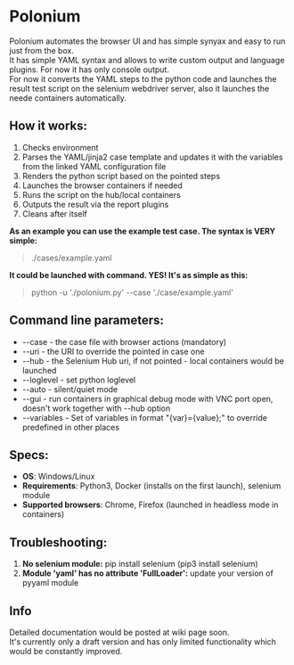 # **Polonium**
Polonium automates the browser UI and has simple synyax and easy to run just from the box.<br />
It has simple YAML syntax and allows to write custom output and language plugins. For now it has only console output.<br />
For now it converts the YAML steps to the python code and launches the result test script on the selenium webdriver server, also it launches the neede containers automatically.

## How it works:
1. Checks environment
2. Parses the YAML/jinja2 case template and updates it with the variables from the linked YAML configuration file
3. Renders the python script based on the pointed steps
4. Launches the browser containers if needed
5. Runs the script on the hub/local containers
6. Outputs the result via the report plugins
7. Cleans after itself

**As an example you can use the example test case. The syntax is VERY simple:**
> ./cases/example.yaml

**It could be launched with command. YES! It's as simple as this:**
> python -u './polonium.py' --case './case/example.yaml'

## Command line parameters:
- --case      - the case file with browser actions (mandatory)
- --uri       - the URI to override the pointed in case one
- --hub       - the Selenium Hub uri, if not pointed - local containers would be launched
- --loglevel  - set python loglevel
- --auto      - silent/quiet mode
- --gui       - run containers in graphical debug mode with VNC port open, doesn't work together with --hub option
- --variables - Set of variables in format "{var}={value};" to override predefined in other places

## Specs:
- **OS**: Windows/Linux
- **Requirements**: Python3, Docker (installs on the first launch), selenium module
- **Supported browsers**: Chrome, Firefox (launched in headless mode in containers)

## Troubleshooting:
1. **No selenium module:** pip install selenium (pip3 install selenium)
2. **Module 'yaml' has no attribute 'FullLoader':** update your version of pyyaml module

## Info
Detailed documentation would be posted at wiki page soon.<br />
It's currently only a draft version and has only limited functionality which would be constantly improved.
